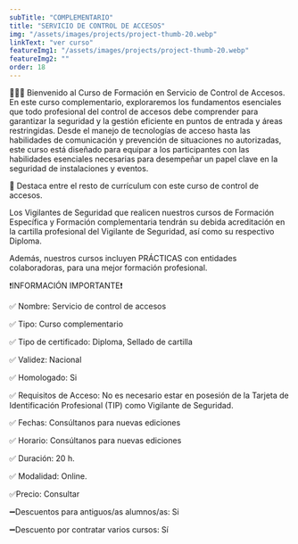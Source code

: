 ```yaml
---
subTitle: "COMPLEMENTARIO" 
title: "SERVICIO DE CONTROL DE ACCESOS"
img: "/assets/images/projects/project-thumb-20.webp"
linkText: "ver curso"
featureImg1: "/assets/images/projects/project-thumb-20.webp"
featureImg2: ""
order: 18
---
```

👮‍♂️👮 Bienvenido al Curso de Formación en Servicio de Control de Accesos. En este curso complementario, exploraremos los fundamentos esenciales que todo profesional del control de accesos debe comprender para garantizar la seguridad y la gestión eficiente en puntos de entrada y áreas restringidas. Desde el manejo de tecnologías de acceso hasta las habilidades de comunicación y prevención de situaciones no autorizadas, este curso está diseñado para equipar a los participantes con las habilidades esenciales necesarias para desempeñar un papel clave en la seguridad de instalaciones y eventos.

🚦 Destaca entre el resto de currículum con este curso de control de accesos.

Los Vigilantes de Seguridad que realicen nuestros cursos de Formación Específica y Formación complementaria tendrán su debida acreditación en la cartilla profesional del Vigilante de Seguridad, así como su respectivo Diploma. 

Además, nuestros cursos incluyen PRÁCTICAS con entidades colaboradoras, para una mejor formación profesional.

❗️INFORMACIÓN IMPORTANTE❗️

✅ Nombre: Servicio de control de accesos

✅ Tipo: Curso complementario

✅ Tipo de certificado: Diploma, Sellado de cartilla

✅ Validez: Nacional

✅ Homologado: Si

✅ Requisitos de Acceso: No es necesario estar en posesión de la Tarjeta de Identificación Profesional (TIP) como Vigilante de Seguridad.

✅ Fechas: Consúltanos para nuevas ediciones

✅ Horario: Consúltanos para nuevas ediciones

✅ Duración: 20 h.

✅ Modalidad: Online.

✅Precio: Consultar

➖Descuentos para antiguos/as alumnos/as: Si

➖Descuento por contratar varios cursos: Sí